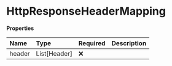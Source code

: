 # HttpResponseHeaderMapping

**Properties**

| Name   | Type         | Required | Description |
| :----- | :----------- | :------- | :---------- |
| header | List[Header] | ❌       |             |

